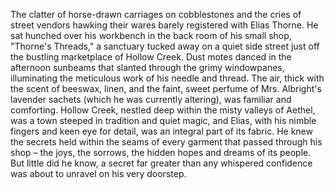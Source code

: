 The clatter of horse-drawn carriages on cobblestones and the cries of street vendors hawking their wares barely registered with Elias Thorne. He sat hunched over his workbench in the back room of his small shop, "Thorne's Threads," a sanctuary tucked away on a quiet side street just off the bustling marketplace of Hollow Creek.  Dust motes danced in the afternoon sunbeams that slanted through the grimy windowpanes, illuminating the meticulous work of his needle and thread.  The air, thick with the scent of beeswax, linen, and the faint, sweet perfume of Mrs. Albright's lavender sachets (which he was currently altering), was familiar and comforting.  Hollow Creek, nestled deep within the misty valleys of Aethel, was a town steeped in tradition and quiet magic, and Elias, with his nimble fingers and keen eye for detail, was an integral part of its fabric.  He knew the secrets held within the seams of every garment that passed through his shop – the joys, the sorrows, the hidden hopes and dreams of its people.  But little did he know, a secret far greater than any whispered confidence was about to unravel on his very doorstep.
